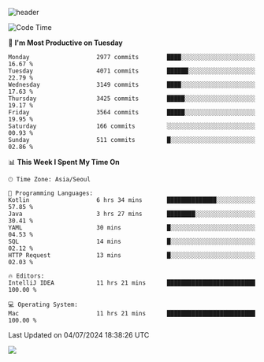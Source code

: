 ![header](https://capsule-render.vercel.app/api?type=Egg&color=timeAuto&height=300&section=header&text=PoPo&fontSize=90&animation=fadeIn)

  <!--START_SECTION:waka-->
![Code Time](http://img.shields.io/badge/Code%20Time-1%2C736%20hrs%2032%20mins-blue)

📅 **I'm Most Productive on Tuesday** 

```text
Monday                   2977 commits        ████░░░░░░░░░░░░░░░░░░░░░   16.67 % 
Tuesday                  4071 commits        ██████░░░░░░░░░░░░░░░░░░░   22.79 % 
Wednesday                3149 commits        ████░░░░░░░░░░░░░░░░░░░░░   17.63 % 
Thursday                 3425 commits        █████░░░░░░░░░░░░░░░░░░░░   19.17 % 
Friday                   3564 commits        █████░░░░░░░░░░░░░░░░░░░░   19.95 % 
Saturday                 166 commits         ░░░░░░░░░░░░░░░░░░░░░░░░░   00.93 % 
Sunday                   511 commits         █░░░░░░░░░░░░░░░░░░░░░░░░   02.86 % 
```


📊 **This Week I Spent My Time On** 

```text
🕑︎ Time Zone: Asia/Seoul

💬 Programming Languages: 
Kotlin                   6 hrs 34 mins       ██████████████░░░░░░░░░░░   57.85 % 
Java                     3 hrs 27 mins       ████████░░░░░░░░░░░░░░░░░   30.41 % 
YAML                     30 mins             █░░░░░░░░░░░░░░░░░░░░░░░░   04.53 % 
SQL                      14 mins             █░░░░░░░░░░░░░░░░░░░░░░░░   02.12 % 
HTTP Request             13 mins             █░░░░░░░░░░░░░░░░░░░░░░░░   02.03 % 

🔥 Editors: 
IntelliJ IDEA            11 hrs 21 mins      █████████████████████████   100.00 % 

💻 Operating System: 
Mac                      11 hrs 21 mins      █████████████████████████   100.00 % 
```


 Last Updated on 04/07/2024 18:38:26 UTC
<!--END_SECTION:waka-->



<img src="https://capsule-render.vercel.app/api?type=Egg&color=timeAuto&height=300&section=footer&text=PoPo&fontSize=90&animation=fadeIn&reversal=true" />
